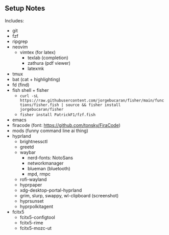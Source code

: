 ## Setup Notes

Includes:
+ git
+ fzf
+ ripgrep
+ neovim
  - vimtex (for latex)
    * texlab (completion)
    * zathura (pdf viewer)
    * latexmk
+ tmux
+ bat (cat + highlighting)
+ fd (find)
+ fish shell + fisher
  - `curl -sL https://raw.githubusercontent.com/jorgebucaran/fisher/main/functions/fisher.fish | source && fisher install jorgebucaran/fisher`
  - `fisher install PatrickF1/fzf.fish`
+ emacs
+ firacode (font: https://github.com/tonsky/FiraCode)
+ mods (funny command line ai thing)
+ hyprland
  - brightnessctl
  - greetd
  - waybar
    * nerd-fonts: NotoSans
    * networkmanager
    * blueman (bluetooth)
    * mpd, rmpc
  - rofi-wayland
  - hyprpaper
  - xdg-desktop-portal-hyprland
  - grim, slurp, swappy, wl-clipboard (screenshot)
  - hyprsunset
  - hyprpolkitagent
+ fcitx5
  - fcitx5-configtool
  - fcitx5-rime
  - fcitx5-mozc-ut
